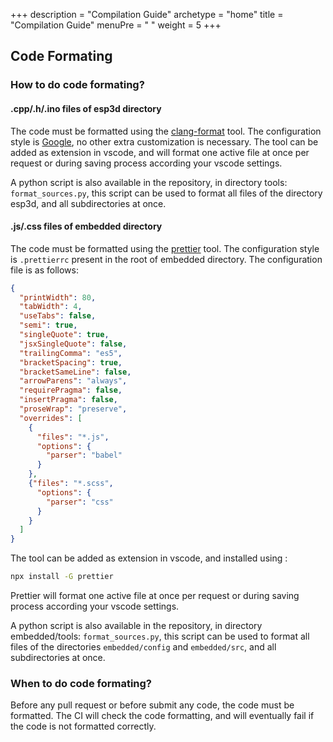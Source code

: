 +++
description = "Compilation Guide"
archetype = "home"
title = "Compilation Guide"
menuPre = "<i class='fas fa-code'></i> "
weight = 5
+++
## Code Formating

### How to do code formating?
#### .cpp/.h/.ino files of esp3d directory
The code must be formatted using the [clang-format](https://clang.llvm.org/docs/ClangFormat.html) tool. The configuration style is [Google](https://google.github.io/styleguide/cppguide.html), no other extra customization is necessary. The tool can be added as extension in vscode, and will format one active file at once per request or during saving process according your vscode settings. 

A python script is also available in the repository, in directory tools: `format_sources.py`, this script can be used to format all files of the directory esp3d, and all subdirectories at once.  

#### .js/.css files of embedded directory
The code must be formatted using the [prettier](https://prettier.io/) tool. The configuration style is `.prettierrc` present in the root of embedded directory. The configuration file is as follows:
```json
{
  "printWidth": 80,
  "tabWidth": 4,
  "useTabs": false,
  "semi": true,
  "singleQuote": true,
  "jsxSingleQuote": false,
  "trailingComma": "es5",
  "bracketSpacing": true,
  "bracketSameLine": false,
  "arrowParens": "always",
  "requirePragma": false,
  "insertPragma": false,
  "proseWrap": "preserve",
  "overrides": [
    {
      "files": "*.js",
      "options": {
        "parser": "babel"
      }
    },
    {"files": "*.scss",
      "options": {
        "parser": "css"
      }
    }
  ]
}
```


The tool can be added as extension in vscode, and installed using :
```bash
npx install -G prettier
```
Prettier will format one active file at once per request or during saving process according your vscode settings.

A python script is also available in the repository, in directory embedded/tools: `format_sources.py`, this script can be used to format all files of the directories `embedded/config` and `embedded/src`, and all subdirectories at once.


### When to do code formating?

Before any pull request or before submit any code, the code must be formatted. The CI will check the code formatting, and will eventually fail if the code is not formatted correctly.